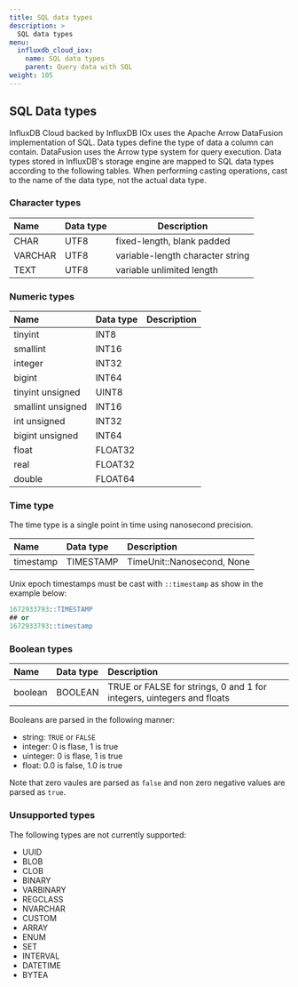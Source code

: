 ```yaml
---
title: SQL data types
description: >
  SQL data types
menu:
  influxdb_cloud_iox:
    name: SQL data types
    parent: Query data with SQL
weight: 105
---
```


## SQL Data types

InfluxDB Cloud backed by InfluxDB IOx uses the Apache Arrow DataFusion implementation of SQL. Data types define the type of data a column can contain. DataFusion uses the Arrow type system for query execution. Data types stored in InfluxDB's storage engine are mapped to SQL data types according to the following tables. When performing casting operations, cast to the name of the data type, not the actual data type.

### Character types

| Name    | Data type | Description                      |
| :------ | :-------- | -------------------------------- |
| CHAR    | UTF8      | fixed-length, blank padded       |
| VARCHAR | UTF8      | variable-length character string |
| TEXT    | UTF8      | variable unlimited length        |

### Numeric types

| Name              | Data type  | Description                                |
| :---------------- | :--------- | :----------------------------------------- |
| tinyint           | INT8       |                                            |
| smallint          | INT16      |                                            |
| integer           | INT32      |                                            |
| bigint            | INT64      |                                            |
| tinyint unsigned  | UINT8      |                                            |
| smallint unsigned | INT16      |                                            |
| int unsigned      | INT32      |                                            |
| bigint unsigned   | INT64      |                                            |
| float             | FLOAT32    |                                            |
| real              | FLOAT32    |                                            |
| double            | FLOAT64    |                                            |


### Time type

The time type is a single point in time using nanosecond precision.  

| Name      | Data type | Description                |
| :-------- | :-------- | :------------------------- |
| timestamp | TIMESTAMP | TimeUnit::Nanosecond, None |

Unix epoch timestamps must be cast with `::timestamp` as show in the example below:

```sql
1672933793::TIMESTAMP
## or
1672933793::timestamp
```



### Boolean types

| Name    | Data type | Description                                                           |
| :------ | :-------- | :-------------------------------------------------------------------- |
| boolean | BOOLEAN   | TRUE or FALSE for strings, 0 and 1 for integers, uintegers and floats |

Booleans are parsed in the following manner:

- string: `TRUE` or `FALSE`
- integer: 0 is flase, 1 is true
- uinteger: 0 is flase, 1 is true
- float: 0.0 is false, 1.0 is true

Note that zero vaules are parsed as `false` and non zero negative values are parsed as `true`. 

### Unsupported types

The following types are not currently supported:
- UUID
- BLOB
- CLOB
- BINARY
- VARBINARY
- REGCLASS
- NVARCHAR
- CUSTOM
- ARRAY
- ENUM
- SET
- INTERVAL
- DATETIME
- BYTEA
